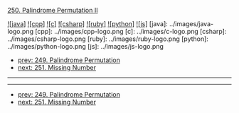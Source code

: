 [250. Palindrome Permutation II](https://leetcode.com/problems/palindrome-permutation-ii/)

[![java]](../java/250-palindrome-permutation-ii.md)
[![cpp]](../cpp/250-palindrome-permutation-ii.md)
[![c]](../c/250-palindrome-permutation-ii.md)
[![csharp]](../csharp/250-palindrome-permutation-ii.md)
[![ruby]](../ruby/250-palindrome-permutation-ii.md)
[![python]](../python/250-palindrome-permutation-ii.md)
[![js]](../js/250-palindrome-permutation-ii.md)
[java]: ../images/java-logo.png
[cpp]: ../images/cpp-logo.png
[c]: ../images/c-logo.png
[csharp]: ../images/csharp-logo.png
[ruby]: ../images/ruby-logo.png
[python]: ../images/python-logo.png
[js]: ../images/js-logo.png

- [prev: 249. Palindrome Permutation](249-palindrome-permutation.md)
- [next: 251. Missing Number](251-missing-number.md)

---


---

- [prev: 249. Palindrome Permutation](249-palindrome-permutation.md)
- [next: 251. Missing Number](251-missing-number.md)
